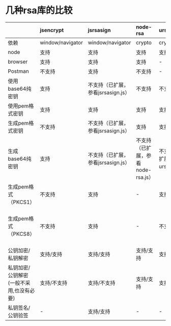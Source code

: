 # 几种rsa库的比较


|                                  | jsencrypt        | jsrsasign                       | node-rsa                      | ursa                      | node-forge                    |
|:---------------------------------|:-----------------|:--------------------------------|:------------------------------|:--------------------------|:------------------------------|
| 依赖                              | window/navigator | window/navigator                | crypto                        | crypto/c++                | -                             |
| node                             | 支持             | 支持                            | 支持                           | 支持                       | -                             |
| browser                          | 支持             | 支持                            | 支持                           | -                         | -                             |
| Postman                          | 不支持            | 支持                            | 不支持                         | -                         | -                             |
| 使用base64纯密钥                   | 支持             | 不支持（已扩展，参看jsrsasign.js） | 不支持                         | 不支持                     | 不支持                         |
| 使用pem格式密钥                    | 支持             | 支持                            | 支持                           | 支持                       | 支持                          |
| 生成pem格式密钥                    | 不支持            | 不支持（已扩展，参看jsrsasign.js） | 支持                           | 支持                       | 支持                          |
| 生成base64纯密钥                   | 支持             | 不支持（已扩展，参看jsrsasign.js） | 不支持（已扩展，参看node-rsa.js） | 不支持（已扩展，参看ursa.js） | 不支持（已扩展，node-forge.js）  |
| 生成pem格式（PKCS1）               | 不支持            | 支持                            | -                             | 支持                       | 支持                          |
| 生成pem格式（PKCS8）               | 不支持            | 支持                            | -                             | 不支持                     | 不支持 （已扩展，node-forge.js） |
| 公钥加密/私钥解密                   | 支持/支持         | 支持/支持                        | 支持/支持                       | 支持/支持                  | 支持/支持                      |
| 私钥加密/公钥解密(一般不采用,也没有必要) | 支持/不支持       | 支持/不支持                      | 支持/支持                       | 支持/支持                  | 支持/不支持                    |
| 私钥签名/公钥验签                   | -                | 支持/支持                        | -                             | -                         | 支持/支持                      |

